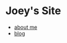 <style>
li {
    diplay: inline;
}
</style>
# Joey's Site

- [about me](./html/aboutme.html)
- [blog](./html/b_index.html)
